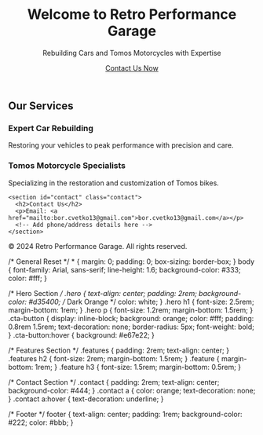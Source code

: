 <!DOCTYPE html>
<html lang="en">
<head>
  <meta charset="UTF-8">
  <meta name="viewport" content="width=device-width, initial-scale=1.0">
  <title>Retro Performance Garage</title>
  <link rel="stylesheet" href="styles.css">
</head>
<body>
  <header class="hero">
    <h1>Welcome to Retro Performance Garage</h1>
    <p>Rebuilding Cars and Tomos Motorcycles with Expertise</p>
    <a href="#contact" class="cta-button">Contact Us Now</a>
  </header>

  <main>
    <section class="features">
      <h2>Our Services</h2>
      <div class="feature">
        <h3>Expert Car Rebuilding</h3>
        <p>Restoring your vehicles to peak performance with precision and care.</p>
      </div>
      <div class="feature">
        <h3>Tomos Motorcycle Specialists</h3>
        <p>Specializing in the restoration and customization of Tomos bikes.</p>
      </div>
    </section>

    <section id="contact" class="contact">
      <h2>Contact Us</h2>
      <p>Email: <a href="mailto:bor.cvetko13@gmail.com">bor.cvetko13@gmail.com</a></p>
      <!-- Add phone/address details here -->
    </section>
  </main>

  <footer>
    <p>© 2024 Retro Performance Garage. All rights reserved.</p>
  </footer>
</body>
</html>
/* General Reset */
* {
  margin: 0;
  padding: 0;
  box-sizing: border-box;
}
body {
  font-family: Arial, sans-serif;
  line-height: 1.6;
  background-color: #333;
  color: #fff;
}

/* Hero Section */
.hero {
  text-align: center;
  padding: 2rem;
  background-color: #d35400; /* Dark Orange */
  color: white;
}
.hero h1 {
  font-size: 2.5rem;
  margin-bottom: 1rem;
}
.hero p {
  font-size: 1.2rem;
  margin-bottom: 1.5rem;
}
.cta-button {
  display: inline-block;
  background: orange;
  color: #fff;
  padding: 0.8rem 1.5rem;
  text-decoration: none;
  border-radius: 5px;
  font-weight: bold;
}
.cta-button:hover {
  background: #e67e22;
}

/* Features Section */
.features {
  padding: 2rem;
  text-align: center;
}
.features h2 {
  font-size: 2rem;
  margin-bottom: 1.5rem;
}
.feature {
  margin-bottom: 1rem;
}
.feature h3 {
  font-size: 1.5rem;
  margin-bottom: 0.5rem;
}

/* Contact Section */
.contact {
  padding: 2rem;
  text-align: center;
  background-color: #444;
}
.contact a {
  color: orange;
  text-decoration: none;
}
.contact a:hover {
  text-decoration: underline;
}

/* Footer */
footer {
  text-align: center;
  padding: 1rem;
  background-color: #222;
  color: #bbb;
}
